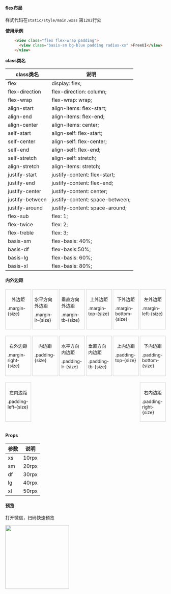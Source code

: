 
#### flex布局

样式代码在`static/style/main.wxss` 第`1282`行处

**使用示例**

```html
	<view class="flex flex-wrap padding">
	  <view class="basis-sm bg-blue padding radius-xs" >FreeUI</view>
	</view>
```

**class类名**

| class类名          |说明                                                   |
|  ------------- |------------------------------------------------------ |
| 	flex         | display: flex;                                         |
| 	flex-direction         | flex-direction: column;                                       |
| 	flex-wrap        | flex-wrap: wrap;                                          |
| 	align-start         | align-items: flex-start;                                         |
| 	align-end          | 	align-items: flex-end;                                       |
| 	align-center         | align-items: center;                                         |
| 	self-start        | 	align-self: flex-start;                                         |
| 	self-center        | align-self: flex-center;                                         |
| 	self-end        | 	align-self: flex-end;                                        |
| 	self-stretch        | align-self: stretch;                                        |
| 	align-stretch       | 	align-items: stretch;                                       |
| 	justify-start      | justify-content: flex-start;                                       |
| 	justify-end       | justify-content: flex-end;                                       |
| 	justify-center       | justify-content: center;                                       |
| 	justify-between      | justify-content: space-between;                                      |
| 	justify-around       | justify-content: space-around;                                     |
| 	flex-sub         | flex: 1;                                        |
| 	flex-twice          | flex: 2;                                            |
| 	flex-treble          | flex: 3;                                           |
|  basis-sm           |flex-basis: 40%;                           |
| basis-df |flex-basis:50%;                                 |
| basis-lg     |flex-basis: 60%;                                              |
| basis-xl     |flex-basis: 80%;                                              |

#### 内外边距

<div style="display:flex; flex-wrap:wrap;justify-content:space-between;">
	<div style="width:13.3%;padding:20px 6px;display:flex;flex-direction:column;align-items: center;border:1px solid rgba(26, 26, 26, 0.2);margin-bottom:20px;">
		<span>外边距</span>
		<span style="margin-top:10px;">.margin-{size}</span>
	</div>
	<div style="width:13.3%;padding:20px 6px;display:flex;flex-direction:column;align-items: center;border:1px solid rgba(26, 26, 26, 0.2);margin-bottom:20px;">
		<span>水平方向外边距</span>
		<span style="margin-top:10px;">.margin-lr-{size}</span>
	</div>
	<div style="width:13.3%;padding:20px 6px;display:flex;flex-direction:column;align-items: center;border:1px solid rgba(26, 26, 26, 0.2);margin-bottom:20px;">
		<span>垂直方向外边距</span>
		<span style="margin-top:10px;">.margin-tb-{size}</span>
	</div>
	<div style="width:13.3%;padding:20px 6px;display:flex;flex-direction:column;align-items: center;border:1px solid rgba(26, 26, 26, 0.2);margin-bottom:20px;">
		<span>上外边距</span>
		<span style="margin-top:10px;">.margin-top-{size}</span>
	</div>
	<div style="width:13.3%;padding:20px 6px;display:flex;flex-direction:column;align-items: center;border:1px solid rgba(26, 26, 26, 0.2);margin-bottom:20px;">
		<span>下外边距</span>
		<span style="margin-top:10px;">.margin-bottom-{size}</span>
	</div>
	<div style="width:13.3%;padding:20px 6px;display:flex;flex-direction:column;align-items: center;border:1px solid rgba(26, 26, 26, 0.2);margin-bottom:20px;">
		<span>左外边距</span>
		<span style="margin-top:10px;">.margin-left-{size}</span>
	</div>
	<div style="width:13.3%;padding:20px 6px;display:flex;flex-direction:column;align-items: center;border:1px solid rgba(26, 26, 26, 0.2);margin-bottom:20px;">
		<span>右外边距</span>
		<span style="margin-top:10px;">.margin-right-{size}</span>
	</div>	
	<div style="width:13.3%;padding:20px 6px;display:flex;flex-direction:column;align-items: center;border:1px solid rgba(26, 26, 26, 0.2);margin-bottom:20px;">
		<span>内边距</span>
		<span style="margin-top:10px;">.padding-{size}</span>
	</div>
	<div style="width:13.3%;padding:20px 6px;display:flex;flex-direction:column;align-items: center;border:1px solid rgba(26, 26, 26, 0.2);margin-bottom:20px;">
		<span>水平方向内边距</span>
		<span style="margin-top:10px;">.padding-lr-{size}</span>
	</div>
	<div style="width:13.3%;padding:20px 6px;display:flex;flex-direction:column;align-items: center;border:1px solid rgba(26, 26, 26, 0.2);margin-bottom:20px;">
		<span>垂直方向内边距</span>
		<span style="margin-top:10px;">.padding-tb-{size}</span>
	</div>
	<div style="width:13.3%;padding:20px 6px;display:flex;flex-direction:column;align-items: center;border:1px solid rgba(26, 26, 26, 0.2);margin-bottom:20px;">
		<span>上内边距</span>
		<span style="margin-top:10px;">.padding-top-{size}</span>
	</div>
	<div style="width:13.3%;padding:20px 6px;display:flex;flex-direction:column;align-items: center;border:1px solid rgba(26, 26, 26, 0.2);margin-bottom:20px;">
		<span>下内边距</span>
		<span style="margin-top:10px;">.padding-bottom-{size}</span>
	</div>
	<div style="width:13.3%;padding:20px 6px;display:flex;flex-direction:column;align-items: center;border:1px solid rgba(26, 26, 26, 0.2);margin-bottom:20px;">
		<span>左内边距</span>
		<span style="margin-top:10px;">.padding-left-{size}</span>
	</div>
	<div style="width:13.3%;padding:20px 6px;display:flex;flex-direction:column;align-items: center;border:1px solid rgba(26, 26, 26, 0.2);margin-bottom:20px;">
		<span>右内边距</span>
		<span style="margin-top:10px;">.padding-right-{size}</span>
	</div>	
</div>

**Props**

|       参数    |说明                                                   |
|  ------------- |------------------------------------------------------ |
| 	xs         | 10rpx                                         |
| 	sm         | 20rpx|
| 	df       | 30rpx                                        |
| 	lg        | 40rpx                                         |
| 	xl         | 	50rpx                                       |

#### 预览

打开微信，扫码快速预览
<br>
<div align="left"><image src="https://z3.ax1x.com/2021/06/01/2nN0yt.jpg" width="200" height="200"> </image></div>
